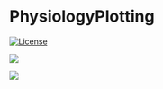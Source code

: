 # PhysiologyPlotting

[![License][license-img]](LICENSE)

[![][docs-stable-img]][docs-stable-url] 

[![][GHA-img]][GHA-url]

[license-img]: http://img.shields.io/badge/license-MIT-brightgreen.svg?style=flat-square
[docs-stable-img]: https://img.shields.io/badge/docs-stable-blue.svg
[docs-stable-url]: https://mattar13.github.io/ElectroPhysiology.jl/dev

[GHA-img]: https://github.com/mattar13/ElectroPhysiology.jl/workflows/CI/badge.svg
[GHA-url]: https://github.com/mattar13/ElectroPhysiology.jl/actions?query=workflows/CI